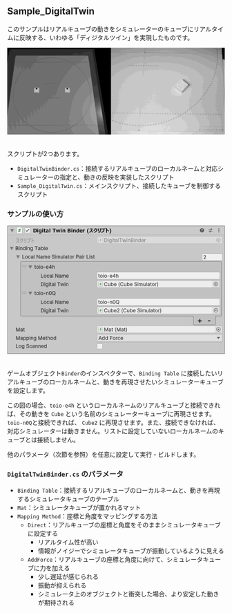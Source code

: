 ## Sample_DigitalTwin

このサンプルはリアルキューブの動きをシミュレーターのキューブにリアルタイムに反映する、いわゆる「ディジタルツイン」を実現したものです。

<div align="center">
<img src="../../../../../docs/res/samples/digitaltwin_demo.gif">
</div>
<br>

スクリプトが2つあります。
- `DigitalTwinBinder.cs`：接続するリアルキューブのローカルネームと対応シミュレーターの指定と、動きの反映を実装したスクリプト
- `Sample_DigitalTwin.cs`：メインスクリプト、接続したキューブを制御するスクリプト

### サンプルの使い方

<div align="center">
<img src="../../../../../docs/res/samples/digitaltwin_prop.png">
</div>
<br>

ゲームオブジェクト`Binder`のインスペクターで、`Binding Table` に接続したいリアルキューブのローカルネームと、動きを再現させたいシミュレーターキューブを設定します。

この図の場合、`toio-e4h` というローカルネームのリアルキューブと接続できれば、その動きを `Cube` という名前のシミュレーターキューブに再現させます。
`toio-n0Q`と接続できれば、 `Cube2` に再現させます。また、接続できなければ、対応シミュレーターは動きません。リストに設定していないローカルネームのキューブとは接続しません。

他のパラメータ（次節を参照）を任意に設定して実行・ビルドします。

### `DigitalTwinBinder.cs` のパラメータ

- `Binding Table`：接続するリアルキューブのローカルネームと、動きを再現するシミュレータキューブのテーブル
- `Mat`：シミュレータキューブが置かれるマット
- `Mapping Method`：座標と角度をマッピングする方法
  - `Direct`：リアルキューブの座標と角度をそのままシミュレータキューブに設定する
    - リアルタイム性が高い
    - 情報がノイジーでシミュレータキューブが振動しているように見える
  - `AddForce`：リアルキューブの座標と角度に向けて、シミュレータキューブに力を加える
    - 少し遅延が感じられる
    - 振動が抑えられる
    - シミュレータ上のオブジェクトと衝突した場合、より安定した動きが期待される

